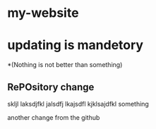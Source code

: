 # my-website
# updating is mandetory
*(Nothing is not better than something)
## RePOsitory change
skljl laksdjfkl jalsdfj lkajsdfl kjklsajdfkl something

another change from the github